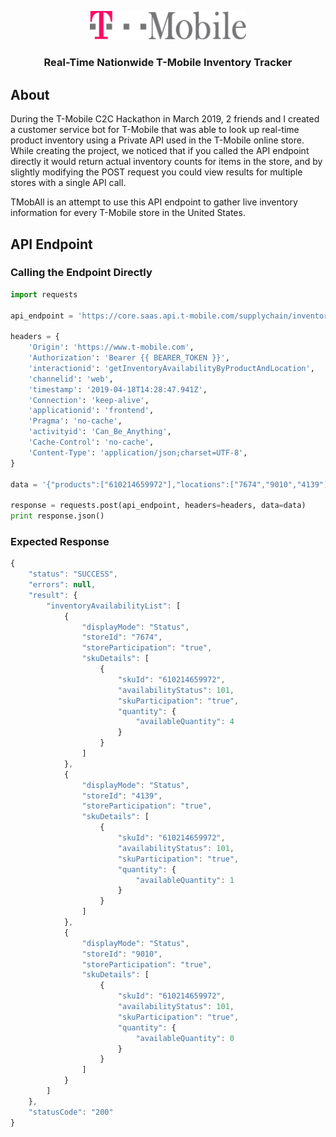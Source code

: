<p align="center">
  <img src="static/logo.png" width="250"/>
</p>

<h3 align="center">Real-Time Nationwide T-Mobile Inventory Tracker</h3>

## About

During the T-Mobile C2C Hackathon in March 2019, 2 friends and I created a customer service bot for T-Mobile that was able to look up real-time product inventory using a Private API used in the T-Mobile online store.  While creating the project, we noticed that if you called the API endpoint directly it would return actual inventory counts for items in the store, and by slightly modifying the POST request you could view results for multiple stores with a single API call.

TMobAll is an attempt to use this API endpoint to gather live inventory information for every T-Mobile store in the United States.

## API Endpoint

### Calling the Endpoint Directly

```python
import requests

api_endpoint = 'https://core.saas.api.t-mobile.com/supplychain/inventoryavailability/v1/inventory/search/inventory-details-view'

headers = {
    'Origin': 'https://www.t-mobile.com',
    'Authorization': 'Bearer {{ BEARER_TOKEN }}',
    'interactionid': 'getInventoryAvailabilityByProductAndLocation',
    'channelid': 'web',
    'timestamp': '2019-04-18T14:28:47.941Z',
    'Connection': 'keep-alive',
    'applicationid': 'frontend',
    'Pragma': 'no-cache',
    'activityid': 'Can_Be_Anything',
    'Cache-Control': 'no-cache',
    'Content-Type': 'application/json;charset=UTF-8',
}

data = '{"products":["610214659972"],"locations":["7674","9010","4139"]}'

response = requests.post(api_endpoint, headers=headers, data=data)
print response.json()
```

### Expected Response

```javascript
{
    "status": "SUCCESS", 
    "errors": null, 
    "result": {
        "inventoryAvailabilityList": [
            {
                "displayMode": "Status", 
                "storeId": "7674", 
                "storeParticipation": "true", 
                "skuDetails": [
                    {
                        "skuId": "610214659972", 
                        "availabilityStatus": 101, 
                        "skuParticipation": "true", 
                        "quantity": {
                            "availableQuantity": 4
                        }
                    }
                ]
            }, 
            {
                "displayMode": "Status", 
                "storeId": "4139", 
                "storeParticipation": "true", 
                "skuDetails": [
                    {
                        "skuId": "610214659972", 
                        "availabilityStatus": 101, 
                        "skuParticipation": "true", 
                        "quantity": {
                            "availableQuantity": 1
                        }
                    }
                ]
            }, 
            {
                "displayMode": "Status", 
                "storeId": "9010", 
                "storeParticipation": "true", 
                "skuDetails": [
                    {
                        "skuId": "610214659972", 
                        "availabilityStatus": 101, 
                        "skuParticipation": "true", 
                        "quantity": {
                            "availableQuantity": 0
                        }
                    }
                ]
            }
        ]
    }, 
    "statusCode": "200"
}
```